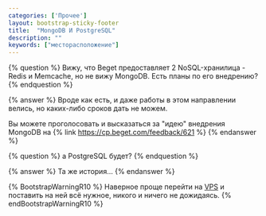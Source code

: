 ```yaml
---
categories: ['Прочее']
layout: bootstrap-sticky-footer
title:  "MongoDB И PostgreSQL"
description: ""
keywords: ["месторасположение"]
--- 
```

{% question %}
Вижу, что Beget предоставляет 2 NoSQL-хранилица - Redis и Memcache, но не вижу MongoDB. Есть планы по его внедрению?
{% endquestion %}

{% answer %}
Вроде как есть, и даже работы в этом направлении велись, но каких-либо сроков дать не можем.

Вы можете проголосовать и высказаться за "идею" внедрения MongoDB на {% link https://cp.beget.com/feedback/621 %}
{% endanswer %}

{% question %}
а PostgreSQL будет?
{% endquestion %}

{% answer %}
Та же история...
{% endanswer %}

{% BootstrapWarningR10 %}
Наверное проще перейти на [VPS](https://beget.com/ru/vps) и поставить на ней всё нужное, никого и ничего не дожидаясь.
{% endBootstrapWarningR10 %}